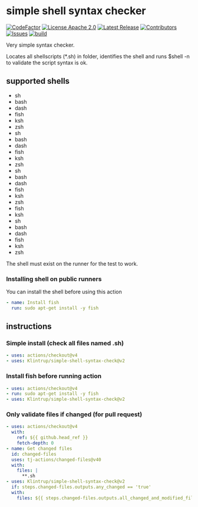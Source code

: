 # simple shell syntax checker

[![CodeFactor](https://www.codefactor.io/repository/github/klintrup/simple-shell-syntax-check/badge)](https://www.codefactor.io/repository/github/klintrup/simple-shell-syntax-check)
[![License Apache 2.0](https://img.shields.io/github/license/Klintrup/simple-shell-syntax-check)](https://github.com/Klintrup/simple-shell-syntax-check/blob/main/LICENSE)
[![Latest Release](https://img.shields.io/github/v/release/Klintrup/simple-shell-syntax-check)](https://github.com/Klintrup/simple-shell-syntax-check/releases)
[![Contributors](https://img.shields.io/github/contributors-anon/Klintrup/simple-shell-syntax-check)](https://github.com/Klintrup/simple-shell-syntax-check/graphs/contributors)
[![Issues](https://img.shields.io/github/issues/Klintrup/simple-shell-syntax-check)](https://github.com/Klintrup/simple-shell-syntax-check/issues)
[![build](https://img.shields.io/github/actions/workflow/status/Klintrup/simple-shell-syntax-check/lint-shell.yml)](https://github.com/Klintrup/simple-shell-syntax-check/actions/workflows/lint-shell.yml)

Very simple syntax checker.

Locates all shellscripts (\*.sh) in folder, identifies the shell and runs $shell -n to validate the script syntax is ok.

## supported shells

- sh
- bash
- dash
- fish
- ksh
- zsh
- sh
- bash
- dash
- fish
- ksh
- zsh
- sh
- bash
- dash
- fish
- ksh
- zsh
- fish
- ksh
- sh
- bash
- dash
- fish
- ksh
- zsh

The shell must exist on the runner for the test to work.

### Installing shell on public runners

You can install the shell before using this action

```yaml
- name: Install fish
  run: sudo apt-get install -y fish
```

## instructions

### Simple install (check all files named .sh)

```yaml
- uses: actions/checkout@v4
- uses: Klintrup/simple-shell-syntax-check@v2
```

### Install fish before running action

```yaml
- uses: actions/checkout@v4
- run: sudo apt-get install -y fish
- uses: Klintrup/simple-shell-syntax-check@v2
```

### Only validate files if changed (for pull request)

```yaml
- uses: actions/checkout@v4
  with:
    ref: ${{ github.head_ref }}
    fetch-depth: 0
- name: Get changed files
  id: changed-files
  uses: tj-actions/changed-files@v40
  with:
    files: |
      **.sh
- uses: Klintrup/simple-shell-syntax-check@v2
  if: steps.changed-files.outputs.any_changed == 'true'
  with:
    files: ${{ steps.changed-files.outputs.all_changed_and_modified_files }}
```
